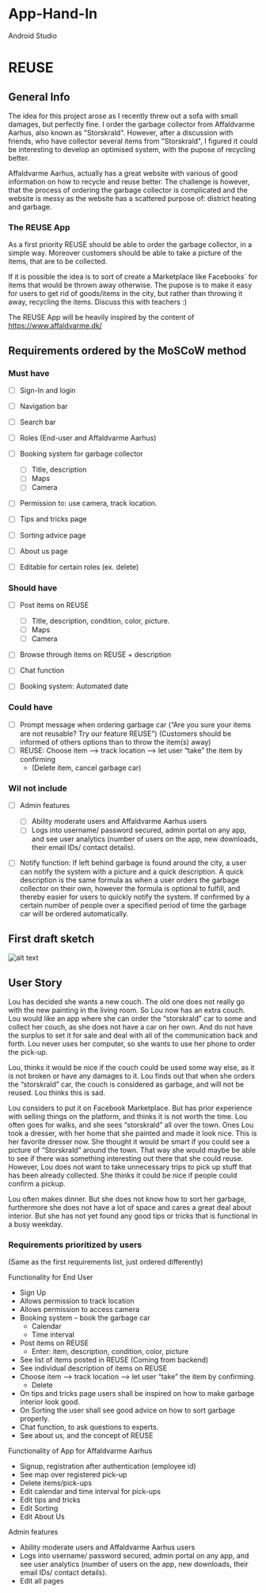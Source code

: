 # App-Hand-In
Android Studio

# REUSE

## General Info

The idea for this project arose as I recently threw out a sofa with small damages, but perfectly fine. 
I order the garbage collector from Affaldvarme Aarhus, also known as  "Storskrald". 
However, after a discussion with friends, who have collector several items from "Storskrald", I figured it could be interesting to develop an optimised system, with the pupose of recycling better.

Affaldvarme Aarhus, actually has a great website with various of good information on how to recycle and reuse better. 
The challenge is however, that the process of ordering the garbage collector is complicated and the website is messy as the website has a scattered purpose of: district heating and garbage.

### The REUSE App
As a first priority REUSE should be able to order the garbage collector, in a simple way. Moreover customers should be able to take a picture of the items, that are to be collected.

If it is possible the idea is to sort of create a Marketplace like Facebooks´ for items that would be thrown away otherwise. The pupose is to make it easy for users to get rid of goods/items in the city, but rather than throwing it away, recycling the items. Discuss this with teachers :) 

The REUSE App will be heavily inspired by the content of https://www.affaldvarme.dk/

## Requirements ordered by the MoSCoW method

### Must have
- [ ] Sign-In and login
- [ ] Navigation bar
- [ ] Search bar
- [ ] Roles (End-user and Affaldvarme Aarhus)
- [ ] Booking system for garbage collector
  - [ ] Title, description
  - [ ] Maps
  - [ ] Camera
- [ ] Permission to: use camera, track location.
- [ ] Tips and tricks page
- [ ] Sorting advice page
- [ ] About us page
- [ ] Editable for certain roles (ex. delete)


### Should have
- [ ] Post items on REUSE
     - [ ] Title, description, condition, color, picture.
     - [ ] Maps
     - [ ] Camera
- [ ] Browse through items on REUSE + description 
- [ ] Chat function
- [ ] Booking system: Automated date


### Could have
- [ ] Prompt message when ordering garbage car (“Are you sure your items are not reusable? Try our feature REUSE”)
      (Customers should be informed of others options than to throw the item(s) away) 
- [ ] REUSE: Choose item --> track location --> let user “take” the item by confirming 
  - (Delete item, cancel garbage car)


### Wil not include
- [ ] Admin features
    - [ ] Ability moderate users and Affaldvarme Aarhus users
    - [ ] Logs into username/ password secured, admin portal on any app, and see user analytics (number of users on the app, new downloads, their email IDs/ contact details).
    
- [ ] Notify function: 
  If left behind garbage is found around the city, a user can notify the system with a picture and a quick description.
  A quick description is the same formula as when a user orders the garbage collector on their own, however the formula is optional to fulfill, and thereby easier for users 	to quickly notify the system.
  If confirmed by a certain number of people over a specified period of time the garbage car will be ordered automatically. 
 

## First draft sketch

![alt text](https://github.com/Camilla-Moller/App-Hand-In/blob/master/app/src/158432612_3587778344665668_989699080335319988_n.jpg)


## User Story
Lou has decided she wants a new couch. The old one does not really go with the new painting in the living room. So Lou now has an extra couch. Lou would like an app where she can order the “storskrald” car to some and collect her couch, as she does not have a car on her own. And do not have the surplus to set it for sale and deal with all of the communication back and forth. Lou never uses her computer, so she wants to use her phone to order the pick-up. 

Lou, thinks it would be nice if the couch could be used some way else, as it is not broken or have any damages to it. Lou finds out that when she orders the “storskrald” car, the couch is considered as garbage, and will not be reused. Lou thinks this is sad.

Lou considers to put it on Facebook Marketplace. But has prior experience with selling things on the platform, and thinks it is not worth the time.
Lou often goes for walks, and she sees “storskrald” all over the town. Ones Lou took a dresser, with her home that she painted and made it look nice. This is her favorite dresser now. She thought it would be smart if you could see a picture of “Storskrald” around the town. That way she would maybe be able to see if there was something interesting out there that she could reuse. However, Lou does not want to take unnecessary trips to pick up stuff that has been already collected. She thinks it could be nice if people could confirm a pickup. 

Lou often makes dinner. But she does not know how to sort her garbage, furthermore she does not have a lot of space and cares a great deal about interior. But she has not yet found any good tips or tricks that is functional in a busy weekday. 

### Requirements prioritized by users 
(Same as the first requirements list, just ordered differently)

Functionality for End User
-	Sign Up
-	Allows permission to track location
-	Allows permission to access camera
-	Booking system – book the garbage car
    - Calendar
    - Time interval
-	Post items on REUSE
    - Enter: item, description, condition, color, picture
-	See list of items posted in REUSE (Coming from backend)
-	See individual description of items on REUSE
-	Choose item --> track location --> let user “take” the item by confirming.
    - Delete
-	On tips and tricks page users shall be inspired on how to make garbage interior look good.
-	On Sorting the user shall see good advice on how to sort garbage properly. 
-	Chat function, to ask questions to experts.
-	See about us, and the concept of REUSE

Functionality of App for Affaldvarme Aarhus
-	Signup, registration after authentication (employee id)
-	See map over registered pick-up
-	Delete items/pick-ups
-	Edit calendar and time interval for pick-ups
-	Edit tips and tricks
-	Edit Sorting
-	Edit About Us

Admin features
-	Ability moderate users and Affaldvarme Aarhus users
-	Logs into username/ password secured, admin portal on any app, and see user analytics (number of users on the app, new downloads, their email IDs/ contact details).
-	Edit all pages


